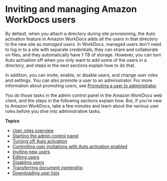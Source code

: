 # Inviting and managing Amazon WorkDocs users<a name="users"></a>

By default, when you attach a directory during site provisioning, the Auto activation feature in Amazon WorkDocs adds all the users in that directory to the new site as *managed users*\. In WorkDocs, managed users don't need to log in to a site with separate credentials, they can share and collaborate on files, and they automatically have 1 TB of storage\. However, you can turn Auto activation off when you only want to add some of the users in a directory, and steps in the next sections explain how to do that\.

In addition, you can invite, enable, or disable users, and change user roles and settings\. You can also promote a user to an administrator\. For more information about promoting users, see [Promoting a user to administrator](manage_set_admin.md)\.

You do those tasks in the admin control panel in the Amazon WorkDocs web client, and the steps in the following sections explain how\. But, if you're new to Amazon WorkDocs, take a few minutes and learn about the various user roles before you dive into administrative tasks\.

**Topics**
+ [User roles overview](users_ovw.md)
+ [Starting the admin control panel](start-console.md)
+ [Turning off Auto activation](auto-provision.md)
+ [Controlling user invitations with Auto activation enabled](control-invites.md)
+ [Inviting new users](invite_user.md)
+ [Editing users](edit_user.md)
+ [Disabling users](inactive-user.md)
+ [Transferring document ownership](transfer-docs.md)
+ [Downloading user lists](download-user.md)